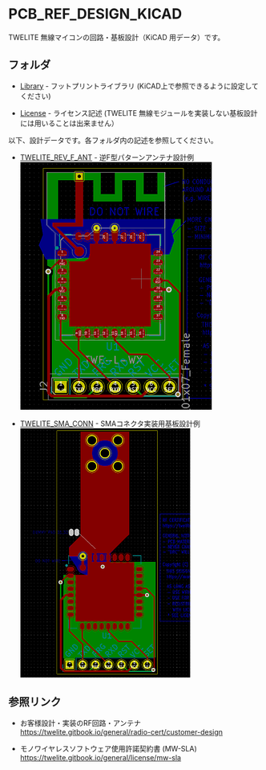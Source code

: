# PCB_REF_DESIGN_KICAD
TWELITE 無線マイコンの回路・基板設計（KiCAD 用データ）です。



## フォルダ

* [Library](./Library) - フットプリントライブラリ (KiCAD上で参照できるように設定してください)



* [License](./License) - ライセンス記述 (TWELITE 無線モジュールを実装しない基板設計には用いることは出来ません）



以下、設計データです。各フォルダ内の記述を参照してください。

* [TWELITE_REV_F_ANT](TWELITE_REV_F_ANT) - 逆F型パターンアンテナ設計例
  ![](TWELITE_REV_F_ANT/img_kicad.png)

* [TWELITE_SMA_CONN](TWELITE_SMA_CONN) - SMAコネクタ実装用基板設計例
  ![](TWELITE_SMA_CONN/img_kicad.png)




## 参照リンク

 - お客様設計・実装のRF回路・アンテナ
   https://twelite.gitbook.io/general/radio-cert/customer-design

 - モノワイヤレスソフトウェア使用許諾契約書 (MW-SLA)
   https://twelite.gitbook.io/general/license/mw-sla

   